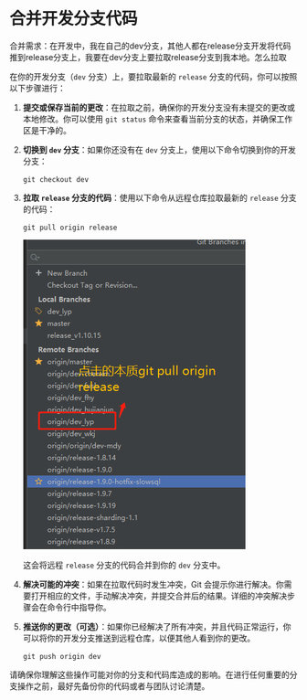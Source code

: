# 合并开发分支代码

合并需求：在开发中，我在自己的dev分支，其他人都在release分支开发将代码推到release分支上，我要在dev分支上要拉取release分支到我本地。怎么拉取

在你的开发分支（`dev` 分支）上，要拉取最新的 `release` 分支的代码，你可以按照以下步骤进行：

1. **提交或保存当前的更改**：在拉取之前，确保你的开发分支没有未提交的更改或本地修改。你可以使用 `git status` 命令来查看当前分支的状态，并确保工作区是干净的。

2. **切换到 `dev` 分支**：如果你还没有在 `dev` 分支上，使用以下命令切换到你的开发分支：

   ```
   git checkout dev
   ```

3. **拉取 `release` 分支的代码**：使用以下命令从远程仓库拉取最新的 `release` 分支的代码：

   ```
   git pull origin release
   ```

   ![image-20230808175505261](05合并开发分支.assets/image-20230808175505261.png)

   

   这会将远程 `release` 分支的代码合并到你的 `dev` 分支中。

4. **解决可能的冲突**：如果在拉取代码时发生冲突，Git 会提示你进行解决。你需要打开相应的文件，手动解决冲突，并提交合并后的结果。详细的冲突解决步骤会在命令行中指导你。

5. **推送你的更改（可选）**：如果你已经解决了所有冲突，并且代码正常运行，你可以将你的开发分支推送到远程仓库，以便其他人看到你的更改。

   ```
   git push origin dev
   ```

请确保你理解这些操作可能对你的分支和代码库造成的影响。在进行任何重要的分支操作之前，最好先备份你的代码或者与团队讨论清楚。